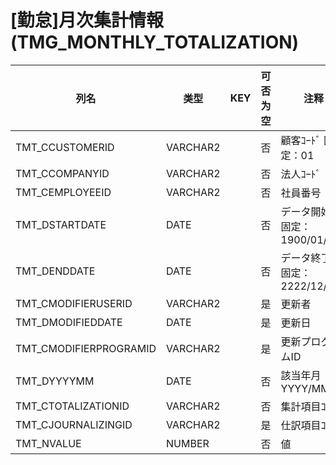 # [勤怠]月次集計情報                                                  (TMG_MONTHLY_TOTALIZATION)
| 列名   | 类型   | KEY  | 可否为空 | 注释   |
| ---- | ---- | ---- | ---- | ---- |
|TMT_CCUSTOMERID|VARCHAR2||否|顧客ｺｰﾄﾞ                        固定：01                                                       |
|TMT_CCOMPANYID|VARCHAR2||否|法人ｺｰﾄﾞ                                                                                    |
|TMT_CEMPLOYEEID|VARCHAR2||否|社員番号                                                                                      |
|TMT_DSTARTDATE|DATE||否|データ開始日                        固定：1900/01/01                                               |
|TMT_DENDDATE|DATE||否|データ終了日                        固定：2222/12/31                                               |
|TMT_CMODIFIERUSERID|VARCHAR2||是|更新者                                                                                       |
|TMT_DMODIFIEDDATE|DATE||是|更新日                                                                                       |
|TMT_CMODIFIERPROGRAMID|VARCHAR2||是|更新プログラムID                                                                                 |
|TMT_DYYYYMM|DATE||否|該当年月                          YYYY/MM/01                                                  |
|TMT_CTOTALIZATIONID|VARCHAR2||否|集計項目ｺｰﾄﾞ                                                                                  |
|TMT_CJOURNALIZINGID|VARCHAR2||是|仕訳項目ｺｰﾄﾞ                                                                                  |
|TMT_NVALUE|NUMBER||否|値                                                                                         |
